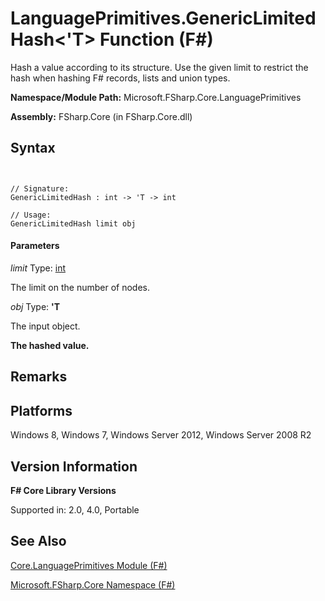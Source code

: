 # LanguagePrimitives.GenericLimitedHash<'T> Function (F#)

Hash a value according to its structure. Use the given limit to restrict the hash when hashing F# records, lists and union types.

**Namespace/Module Path:** Microsoft.FSharp.Core.LanguagePrimitives

**Assembly:** FSharp.Core (in FSharp.Core.dll)


## Syntax


```


// Signature:
GenericLimitedHash : int -> 'T -> int

// Usage:
GenericLimitedHash limit obj

```



#### Parameters
*limit*
Type: [int](http://msdn.microsoft.com/en-us/library/025d5455-3622-4ea5-9573-3ecbd4ee1375)


The limit on the number of nodes.


*obj*
Type: **'T**


The input object.



**The hashed value.**
## Remarks

## Platforms
Windows 8, Windows 7, Windows Server 2012, Windows Server 2008 R2


## Version Information
**F# Core Library Versions**

Supported in: 2.0, 4.0, Portable




## See Also
[Core.LanguagePrimitives Module &#40;F&#35;&#41;](Core.LanguagePrimitives-Module-%28FSharp%29.md)

[Microsoft.FSharp.Core Namespace &#40;F&#35;&#41;](Microsoft.FSharp.Core-Namespace-%28FSharp%29.md)

